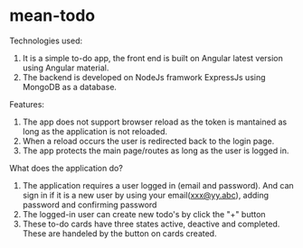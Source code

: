 # mean-todo

Technologies used:

1. It is a simple to-do app, the front end is built on Angular latest version using Angular material.
2. The backend is developed on NodeJs framwork ExpressJs using MongoDB as a database.

Features:
1. The app does not support browser reload as the token is mantained as long as the application is not reloaded.
2. When a reload occurs the user is redirected back to the login page.
3. The app protects the main page/routes as long as the user is logged in.

What does the application do?

1. The application requires a user logged in (email and password). And can sign in if it is a new user by using your email(xxx@yy.abc), adding password and confirming password
2. The logged-in user can create new todo's by click the "+" button
3. These to-do cards have three states active, deactive and completed. These are handeled by the button on cards created.
